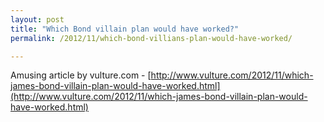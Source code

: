 ```yaml
---
layout: post
title: "Which Bond villain plan would have worked?"
permalink: /2012/11/which-bond-villians-plan-would-have-worked/

---
```


Amusing article by vulture.com - [http://www.vulture.com/2012/11/which-james-bond-villain-plan-would-have-worked.html](http://www.vulture.com/2012/11/which-james-bond-villain-plan-would-have-worked.html)